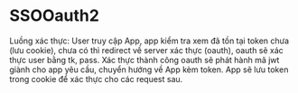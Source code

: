 # SSOOauth2
Luồng xác thực:
User truy cập App, app kiểm tra xem đã tồn tại token chưa (lưu cookie), chưa có thì redirect về server xác thực (oauth), oauth sẽ xác thực user bằng tk, pass. 
Xác thực thành công oauth sẽ phát hành mã jwt giành cho app yêu cầu, chuyển hướng về App kèm token. App sẽ lưu token trong cookie để xác thực cho các request sau.
